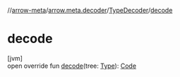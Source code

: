 //[arrow-meta](../../../index.md)/[arrow.meta.decoder](../index.md)/[TypeDecoder](index.md)/[decode](decode.md)

# decode

[jvm]\
open override fun [decode](decode.md)(tree: [Type](../../arrow.meta.ast/-type/index.md)): [Code](../../arrow.meta.ast/-code/index.md)
